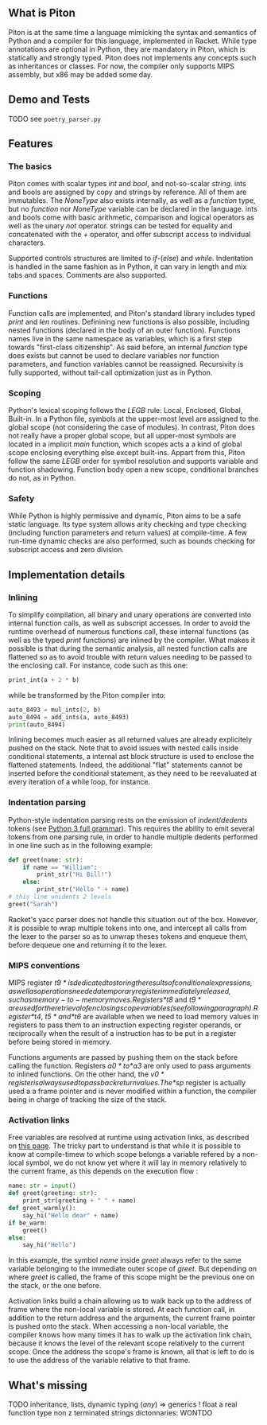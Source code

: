 ## What is Piton

Piton is at the same time a language mimicking the syntax and semantics of Python and a compiler for this language, implemented in Racket. While type annotations are optional in Python, they are mandatory in Piton, which is statically and strongly typed. Piton does not implements any concepts such as inheritances or classes. For now, the compiler only supports MIPS assembly, but x86 may be added some day.

## Demo and Tests

TODO see `poetry_parser.py`

## Features

### The basics

Piton comes with scalar types *int* and *bool*, and not-so-scalar *string*. ints and bools are assigned by copy and strings by reference. All of them are immutables. The *NoneType* also exists internally, as well as a *function* type, but no *function* nor *NoneType* variable can be declared in the language. ints and bools come with basic arithmetic, comparison and logical operators as well as the unary *not* operator. strings can be tested for equality and concatenated with the *+* operator, and offer subscript access to individual characters.

Supported controls structures are limited to *if*-(*else*) and *while*. Indentation is handled in the same fashion as in Python, it can vary in length and mix tabs and spaces. Comments are also supported.

### Functions

Function calls are implemented, and Piton's standard library includes typed *print* and *len* routines. Definining new functions is also possible, including nested functions (declared in the body of an outer function). Functions names live in the same namespace as variables, which is a first step towards "first-class citizenship". As said before, an internal *function* type does exists but cannot be used to declare variables nor function parameters, and function variables cannot be reassigned. Recursivity is fully supported, without tail-call optimization just as in Python.

### Scoping

Python's lexical scoping follows the *LEGB* rule: Local, Enclosed, Global, Built-in. In a Python file, symbols at the upper-most level are assigned to the global scope  (not considering the case of modules). In contrast, Piton does not really have a proper global scope, but all upper-most symbols are located in a implicit *main* function, which scopes acts a a kind of global scope enclosing everything else except built-ins. Appart from this, Piton follow the same *LEGB* order for symbol resolution and supports variable and function shadowing. Function body open a new scope, conditional branches do not, as in Python.

### Safety

While Python is highly permissive and dynamic, Piton aims to be a safe static language. Its type system allows arity checking and type checking (including function parameters and return values) at compile-time. A few run-time dynamic checks are also performed, such as bounds checking for subscript access and zero division.

## Implementation details

### Inlining

To simplify compilation, all binary and unary operations are converted into internal function calls, as well as subscript accesses. In order to avoid the runtime overhead of numerous functions call, these internal functions (as well as the typed *print* functions) are inlined by the compiler. What makes it possible is that during the semantic analysis, all nested function calls are flattened so as to avoid trouble with return values needing to be passed to the enclosing call. For instance, code such as this one:

```python
print_int(a + 2 * b)
```

while be transformed by the Piton compiler into:

```python
auto_8493 = mul_ints(2, b)
auto_8494 = add_ints(a, auto_8493)
print(auto_8494)
```

Inlining becomes much easier as all returned values are already explicitely pushed on the stack. Note that to avoid issues with nested calls inside conditional statements, a internal ast block structure is used to enclose the flattened statements. Indeed, the additional "flat" statements cannot be inserted before the conditional statement, as they need to be reevaluated at every iteration of a while loop, for instance.

### Indentation parsing

Python-style indentation parsing rests on the emission of *indent*/*dedents* tokens (see [Python 3 full grammar][1]). This requires the ability to emit several tokens from one parsing rule, in order to handle multiple dedents performed in one line such as in the following example:

```python
def greet(name: str):
    if name == "William":
        print_str("Hi Bill!")
    else:
        print_str("Hello " + name)
# this line unidents 2 levels
greet("Sarah")
```

Racket's yacc parser does not handle this situation out of the box. However, it is possible to wrap multiple tokens into one, and intercept all calls from the lexer to the parser so as to unwrap theses tokens and enqueue them, before dequeue one and returning it to the lexer.

[1]: https://docs.python.org/3/reference/grammar.html

### MIPS conventions

MIPS register *$t9* is dedicated to storing the results of conditional expressions, as well as operations needed a temporary register immediately released, such as memory-to-memory moves. Registers *$t8* and *$t9* are used for the retrieval of enclosing scope variables (see following paragraph). Register *$t4*, *$t5* and *$t6* are available when we need to load memory values in registers to pass them to an instruction expecting register operands, or reciprocally when the result of a instruction has to be put in a register before being stored in memory.

Functions arguments are passed by pushing them on the stack before calling the function. Registers *$a0* to *$a3* are only used to pass arguments to inlined functions. On the other hand, the *$v0* register is always used to pass back return values. The *$sp* register is actually used a a frame pointer and is never modified within a function, the compiler being in charge of tracking the size of the stack.

### Activation links

Free variables are resolved at runtime using activation links, as described on [this page][2]. The tricky part to understand is that while it is possible to know at compile-timew to which scope belongs a variable refered by a non-local symbol, we do not know yet where it will lay in memory relatively to the current frame, as this depends on the execution flow :

```python
name: str = input()
def greet(greeting: str):
    print_str(greeting + " " + name)
def greet_warmly():
    say_hi("Hello dear" + name)
if be_warm:
    greet()
else:
    say_hi("Hello")
```

In this example, the symbol *name* inside *greet* always refer to the same variable belonging to the immediate outer scope of *greet*. But depending on where *greet* is called, the frame of this scope might be the previous one on the stack, or the one before.

Activation links build a chain allowing us to walk back up to the address of frame where the non-local variable is stored. At each function call, in addition to the return address and the arguments, the current frame pointer is pushed onto the stack. When accessing a non-local variable, the compiler knows how many times it has to walk up the activation link chain, because it knows the level of the relevant scope relatively to the current scope. Once the address the scope's frame is known, all that is left to do is to use the address of the variable relative to that frame.

[2]: http://pages.cs.wisc.edu/~fischer/cs536.s06/course.hold/html/NOTES/8.RUNTIME-VAR-ACCESS.html#accessLink

## What's missing

TODO
inheritance, lists, dynamic typing (*any*) => generics !
float
a real function type
non z terminated strings
dictonnaries: WONTDO
